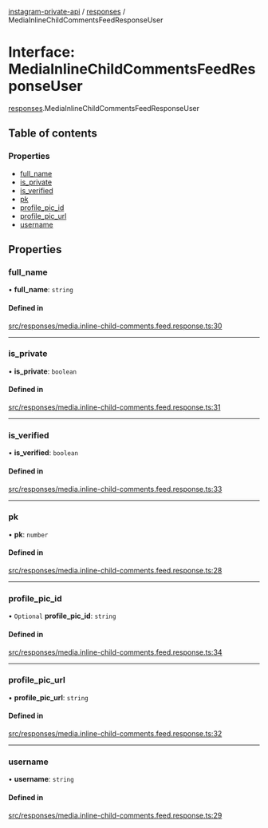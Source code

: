 [instagram-private-api](../../README.md) / [responses](../../modules/responses.md) / MediaInlineChildCommentsFeedResponseUser

# Interface: MediaInlineChildCommentsFeedResponseUser

[responses](../../modules/responses.md).MediaInlineChildCommentsFeedResponseUser

## Table of contents

### Properties

- [full\_name](MediaInlineChildCommentsFeedResponseUser.md#full_name)
- [is\_private](MediaInlineChildCommentsFeedResponseUser.md#is_private)
- [is\_verified](MediaInlineChildCommentsFeedResponseUser.md#is_verified)
- [pk](MediaInlineChildCommentsFeedResponseUser.md#pk)
- [profile\_pic\_id](MediaInlineChildCommentsFeedResponseUser.md#profile_pic_id)
- [profile\_pic\_url](MediaInlineChildCommentsFeedResponseUser.md#profile_pic_url)
- [username](MediaInlineChildCommentsFeedResponseUser.md#username)

## Properties

### full\_name

• **full\_name**: `string`

#### Defined in

[src/responses/media.inline-child-comments.feed.response.ts:30](https://github.com/Nerixyz/instagram-private-api/blob/4971f34/src/responses/media.inline-child-comments.feed.response.ts#L30)

___

### is\_private

• **is\_private**: `boolean`

#### Defined in

[src/responses/media.inline-child-comments.feed.response.ts:31](https://github.com/Nerixyz/instagram-private-api/blob/4971f34/src/responses/media.inline-child-comments.feed.response.ts#L31)

___

### is\_verified

• **is\_verified**: `boolean`

#### Defined in

[src/responses/media.inline-child-comments.feed.response.ts:33](https://github.com/Nerixyz/instagram-private-api/blob/4971f34/src/responses/media.inline-child-comments.feed.response.ts#L33)

___

### pk

• **pk**: `number`

#### Defined in

[src/responses/media.inline-child-comments.feed.response.ts:28](https://github.com/Nerixyz/instagram-private-api/blob/4971f34/src/responses/media.inline-child-comments.feed.response.ts#L28)

___

### profile\_pic\_id

• `Optional` **profile\_pic\_id**: `string`

#### Defined in

[src/responses/media.inline-child-comments.feed.response.ts:34](https://github.com/Nerixyz/instagram-private-api/blob/4971f34/src/responses/media.inline-child-comments.feed.response.ts#L34)

___

### profile\_pic\_url

• **profile\_pic\_url**: `string`

#### Defined in

[src/responses/media.inline-child-comments.feed.response.ts:32](https://github.com/Nerixyz/instagram-private-api/blob/4971f34/src/responses/media.inline-child-comments.feed.response.ts#L32)

___

### username

• **username**: `string`

#### Defined in

[src/responses/media.inline-child-comments.feed.response.ts:29](https://github.com/Nerixyz/instagram-private-api/blob/4971f34/src/responses/media.inline-child-comments.feed.response.ts#L29)
